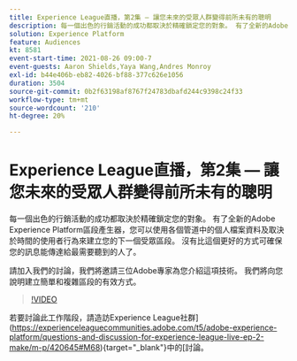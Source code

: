 ```yaml
---
title: Experience League直播，第2集 — 讓您未來的受眾人群變得前所未有的聰明
description: 每一個出色的行銷活動的成功都取決於精確鎖定您的對象。 有了全新的Adobe Experience Platform區段產生器，您可以使用各個管道中的個人檔案資料及取決於時間的使用者行為來建立您的下一個受眾區段。 要確保您的訊息傳達給最需要聽到的人士，沒有比這更好的方式了。 請加入我們的討論，我們將邀請三位Adobe專家為您介紹這項技術。 我們將向您說明建立簡單和複雜區段的有效方式。
solution: Experience Platform
feature: Audiences
kt: 8581
event-start-time: 2021-08-26 09:00-7
event-guests: Aaron Shields,Yaya Wang,Andres Monroy
exl-id: b44e406b-eb82-4026-bf88-377c626e1056
duration: 3504
source-git-commit: 0b2f63198af8767f24783dbafd244c9398c24f33
workflow-type: tm+mt
source-wordcount: '210'
ht-degree: 20%

---
```


# Experience League直播，第2集 — 讓您未來的受眾人群變得前所未有的聰明

每一個出色的行銷活動的成功都取決於精確鎖定您的對象。 有了全新的Adobe Experience Platform區段產生器，您可以使用各個管道中的個人檔案資料及取決於時間的使用者行為來建立您的下一個受眾區段。 沒有比這個更好的方式可確保您的訊息能傳達給最需要聽到的人了。

請加入我們的討論，我們將邀請三位Adobe專家為您介紹這項技術。 我們將向您說明建立簡單和複雜區段的有效方式。

>[!VIDEO](https://video.tv.adobe.com/v/336422/?quality=12&learn=on)

若要討論此工作階段，請造訪Experience League社群](https://experienceleaguecommunities.adobe.com/t5/adobe-experience-platform/questions-and-discussion-for-experience-league-live-ep-2-make/m-p/420645#M68){target="_blank"}中的[討論。

